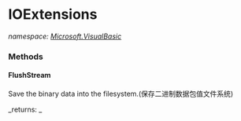 ﻿
# IOExtensions
_namespace: [Microsoft.VisualBasic](N-Microsoft.VisualBasic.md)_



### Methods

#### FlushStream
Save the binary data into the filesystem.(保存二进制数据包值文件系统)

_returns: _



